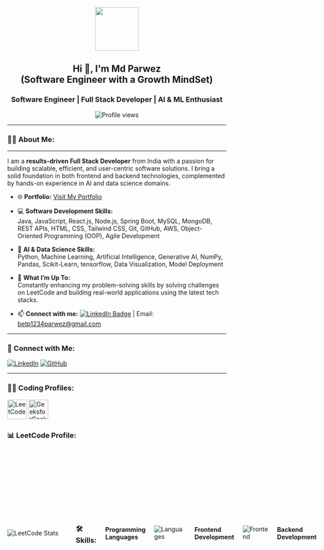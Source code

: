 <div id="header" align="center">
  <img src="https://media.giphy.com/media/M9gbBd9nbDrOTu1Mqx/giphy.gif" width="100"/>
</div>

<h2 align="center">Hi 👋, I'm Md Parwez  <br> (Software Engineer with a Growth MindSet) </h1>
<h3 align="center"> Software Engineer | Full Stack Developer | AI & ML Enthusiast</h3>

<p align="center">
  <img src="https://komarev.com/ghpvc/?username=mdparwez&label=Profile%20views&color=0e75b6&style=flat" alt="Profile views"/>
</p>

---

### 👨‍💻 About Me:

---

I am a **results-driven Full Stack Developer** from India with a passion for building scalable, efficient, and user-centric software solutions. I bring a solid foundation in both frontend and backend technologies, complemented by hands-on experience in AI and data science domains.

- 🌐 **Portfolio:** [Visit My Portfolio](https://mdparwezportfolio-website.vercel.app/)

- 💻 **Software Development Skills:**  
  Java, JavaScript, React.js, Node.js, Spring Boot, MySQL, MongoDB, REST APIs, HTML, CSS, Tailwind CSS, Git, GitHub, AWS, Object-Oriented Programming (OOP), Agile Development

- 🧠 **AI & Data Science Skills:**  
  Python, Machine Learning, Artificial Intelligence, Generative AI, NumPy, Pandas, Scikit-Learn, tensorflow, Data Visualization, Model Deployment

- 🚀 **What I’m Up To:**  
  Constantly enhancing my problem-solving skills by solving challenges on LeetCode and building real-world applications using the latest tech stacks.

- 📫 **Connect with me:** 
  [![LinkedIn Badge](https://img.shields.io/badge/-parwez-blue?style=flat&logo=Linkedin&logoColor=white)](https://www.linkedin.com/in/md-parwez-3a44871b7/) 
  | Email: betp1234parwez@gmail.com

---

### 🚀 Connect with Me:

[![LinkedIn](https://skillicons.dev/icons?i=linkedin)](https://www.linkedin.com/in/md-parwez-3a44871b7)
[![GitHub](https://skillicons.dev/icons?i=github)](https://github.com/MdParwez)

---

### 👨‍💻 Coding Profiles:

<div>
  <a href="https://leetcode.com/imparwez/" target="_blank"><img src="https://firebasestorage.googleapis.com/v0/b/storage-2a9f1.appspot.com/o/github-readme-img%2F6.svg?alt=media&token=2e74ad55-57f2-40aa-adff-c46ea7a8b4c5" alt="LeetCode" height="45" width="45"/></a>
  <a href="https://auth.geeksforgeeks.org/user/imparwez/" target="_blank"><img src="https://firebasestorage.googleapis.com/v0/b/storage-2a9f1.appspot.com/o/github-readme-img%2F5.svg?alt=media&token=dcf0a6d1-d72b-4716-b119-5db5e169480c" alt="GeeksforGeeks" height="45" width="45"/></a>
</div>

### 📊 LeetCode Profile:

  

<div style="display: flex; justify-content: space-between; align-items: center; gap: 20px;">
  <!-- LeetCode Stats Card -->
  <div style="flex-shrink: 0;">
    <img src="https://leetcard.jacoblin.cool/imparwez?theme=dark&font=Nunito&ext=heatmap" alt="LeetCode Stats" />
  </div>
  
  <!-- Badges Section -->

  


---


### 🛠️ Skills:

#### Programming Languages

![Languages](https://skillicons.dev/icons?i=c,cpp,python,java,kotlin,js)

#### Frontend Development

![Frontend](https://skillicons.dev/icons?i=html,css,bootstrap,tailwind,js,ts,react,redux,angular,figma)

#### Backend Development

![Backend](https://skillicons.dev/icons?i=nodejs,express,mongo,mysql,firebase,aws,gcp)

#### Tools:

![Tools](https://skillicons.dev/icons?i=git,github,linux,androidstudio,docker,vscode,idea,md,ps)

#### Data Science:

![Data Science](https://skillicons.dev/icons?i=python,r,tensorflow,pytorch,keras,numpy,pandas,matplotlib,seaborn,scikit-learn)

---

### ⚡ My GitHub Stats


<div style="display: flex; justify-content: center; align-items: center; gap: 20px;">
  <!-- GitHub Streak Stats -->
  <div>
    <img src="http://github-readme-streak-stats.herokuapp.com?user=MdParwez&theme=dark&background=000000" alt="GitHub Streak" />
  </div>

  <!-- Top Languages Stats -->
  <div>
    <img src="https://github-readme-stats.vercel.app/api/top-langs/?username=MdParwez&layout=compact&theme=vision-friendly-dark" alt="Top Languages" />
  </div>
</div>


---

### 💡 What I’m Working On:

- Contributing to both frontend and backend development for web applications.
- Building projects using the Java, JavaScript, Node.js, React, Springboot, mySql, mongoDB and exploring new technologies.


---

Feel free to connect and explore my work! 🚀

<hr>

